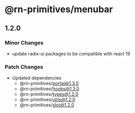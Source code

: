 # @rn-primitives/menubar

## 1.2.0

### Minor Changes

- update radix-ui packages to be compatible with react 19

### Patch Changes

- Updated dependencies
  - @rn-primitives/portal@1.3.0
  - @rn-primitives/hooks@1.3.0
  - @rn-primitives/types@1.2.0
  - @rn-primitives/utils@1.2.0
  - @rn-primitives/slot@1.2.0
